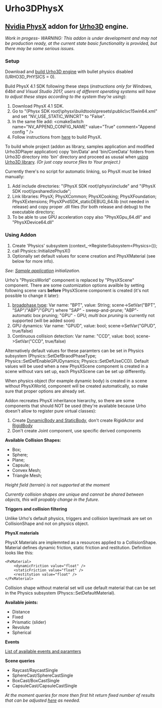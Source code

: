 # Urho3DPhysX
## [Nvidia PhysX](https://github.com/NVIDIAGameWorks/PhysX) addon for [Urho3D](https://urho3d.github.io/) engine.<br/>
*Work in progess- WARNING: This addon is under development and may not be production ready, at the current state basic functionality is provided, but there may be some serious issues.* <br/>

### Setup
Download and [build Urho3D engine](https://urho3d.github.io/documentation/HEAD/_building.html) with bullet physics disabled (URHO3D_PHYSICS = 0).

Build PhysX 4.1 SDK following these steps (*instructions only for Windows, 64bit and Visual Studio 2017, users of different operating systems will have to adjust these steps according to the system they're using*):
1. Download PhysX 4.1 SDK.
2. Go to  "(Physx SDK root)\physx\buildtools\presets\public\vc15win64.xml" and set "NV_USE_STATIC_WINCRT" to "False".
3. In the same file add: \<cmakeSwitch name="NV_APPEND_CONFIG_NAME" value="True" comment="Append config " />
4. Follow instructions from [here](https://github.com/NVIDIAGameWorks/PhysX) to build PhysX.

To build whole project (addon as library, samples application and modified Urho3DPlayer application) copy 'bin/Data' and 'bin/CoreData' folders from Urho3D directory into 'bin' directory and proceed as ususal when [using Urho3D library](https://urho3d.github.io/documentation/HEAD/_using_library.html). *(Or just copy source files to Your project.)*

Currently there's no script for automatic linking, so PhysX must be linked manually:

1. Add include directories: "(PhysX SDK root)\physx\include" and "(PhysX SDK root)\pxshared\include";
2. Link libraries: PhysX; PhysXCommon; PhysXCooking; PhysXFoundation; PhysXExtensions; PhysXPvdSDK_staticDEBUG_64.lib (not needed in release) and copy proper .dll files (for both release and debug) to the executable directory;
3. To be able to use GPU acceleration copy also "PhysXGpu_64.dll" and "PhysXDevice64.dll"

### Using Addon
1. Create 'Physics' subsystem (context_->RegisterSubsystem\<Physics\>());
2. call Physics::InitializePhysX()
3. Optionally set default values for scene creation and PhysXMaterial (see below for more info).

*See: [Sample application](https://github.com/lezak/Urho3DPhysX/blob/0ec905019ba917e6371e340c81000b1dbabcc03d/Samples/UrhoPhysXSamples.cpp#L38) initialization.* 

Urho's "PhysicsWorld" component is replaced by "PhysXScene" component.
There are some customization options availble by setting following scene vars **before** PhysXScene component is created (it's not possible to change it later):
1. [broadphase type](https://gameworksdocs.nvidia.com/PhysX/4.1/documentation/physxguide/Manual/RigidBodyCollision.html#broad-phase-algorithms): Var name: "BPT", value: String; scene->SetVar("BPT", "SAP"/"ABP"/"GPU") where "SAP" - sweep-and-prune; "ABP"- automatic box pruning; "GPU" - GPU; *multi box pruning* is currently not supported (will be added soon)
2. GPU dynamics: Var name: "GPUD", value: bool; scene->SetVar("GPUD", true/false)
3. Continuous collision detection: Var name: "CCD", value: bool; scene->SetVar("CCD", true/false)

Alternatively default values for these paramters can be set in Physics subsystem (Physics::SetDefBraodPhaseType; Physics::SetDefEnableGPUDynamics; Physics::SetDefUseCCD). Default values will be used when a new PhysXScene component is created in a scene without vars set up, each PhysXScene can be set up differently.

When physics object (for example dynamic body) is created in a scene without PhysXWorld, component will be created automatically, so make sure that proper options are already set. 


Addon recreates PhysX inheritance hierarchy, so there are some components that should NOT be used (they're available because Urho doesn't allow to register pure virtual classes): 
1. Create <u>DynamicBody and StaticBody</u>, don't create RigidActor and <u>RigidBody</u>
2. Don't create Joint component, use specific derived components 

**Available Collision Shapes:**
- Box;
- Sphere;
- Plane;
- Capsule;
- Convex Mesh;
- Triangle Mesh;

*Height field (terrain) is not supported at the moment* 

*Currently collision shapes are unique and cannot be shared between objects, this will propably change in the future.*

**Triggers and collision filtering**

Unlike Urho's default physics, triggers and collision layer/mask are set on CollisionShape and not on physics object.

**PhysX materials**

PhysX Materials are implemnted as a resources applied to a CollisionShape. Material defines dynamic friction, static friction and restitution. Definition looks like this:
```
<PxMaterial>
    <dynamicFriction value="float" />
    <staticFriction value="float" />
    <restitution value="float" />
</PxMaterial>
```
Collision shape without material set will use default material that can be set in the Physics subsystem (Physcs::SetDefaultMaterial).


**Available joints:**

- Distance
- Fixed
- Prismatic (slider)
- Revolute
- Spherical 

**Events**

[List of available events and paramters](https://github.com/lezak/Urho3DPhysX/blob/0ec905019ba917e6371e340c81000b1dbabcc03d/PhysXEvents.h#L9) 

**Scene queries**

- Raycast/RaycastSingle
- SphereCast/SphereCastSingle
- BoxCast/BoxCastSingle
- CapsuleCast/CapsuleCastSingle


*At the moment queries for more then first hit return fixed number of results that can be adjusted [here](https://github.com/lezak/Urho3DPhysX/blob/0ec905019ba917e6371e340c81000b1dbabcc03d/PhysXScene.cpp#L19) as needed.*






